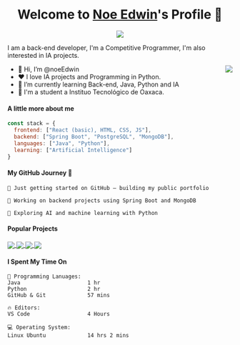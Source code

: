 <p align="center">
  <h1 align="center">Welcome to <a href="https://github.com/noeEdwin">Noe Edwin</a>'s Profile 👋</h1>
</p>
<p align="center">
  <a align="center" href="https://github.com/DenverCoder1/readme-typing-svg"><img src="https://readme-typing-svg.herokuapp.com?&font=IBM+Plex+Sans&color=F72EE2&size=25&lines=Welcome+to+my+GitHub+Profile!;I'm+a+Back+end+developer;I'm+a+competitive+programmer;" /></a>
</p>
<p>I am a back-end developer, I'm a Competitive Programmer, I'm also interested in IA projects.</p>
<img align="right" src="https://media.giphy.com/media/M9gbBd9nbDrOTu1Mqx/giphy.gif">
<ul>
  <li>👋 Hi, I’m @noeEdwin</li>
  <li>❤️ I love IA projects and Programming in Python.</li>
  <li>🌱 I’m currently learning Back-end, Java, Python and IA</li>
  <li>💼 I'm a student a Instituo Tecnológico de Oaxaca.</li>
</ul>

#### A little more about me
```javascript
const stack = {
  frontend: ["React (basic), HTML, CSS, JS"],
  backend: ["Spring Boot", "PostgreSQL", "MongoDB"],
  languages: ["Java", "Python"],
  learning: ["Artificial Intelligence"]
}
```

#### My GitHub Journey :rocket:

    🌱 Just getting started on GitHub – building my public portfolio

    🔧 Working on backend projects using Spring Boot and MongoDB

    🤖 Exploring AI and machine learning with Python


#### Popular Projects
<a href="https://github.com/noeEdwin/Tic-Tac-Toe">
  <!-- Change the `github-readme-stats.anuraghazra1.vercel.app` to `github-readme-stats.vercel.app`  -->
  <img align="center" src="https://github-readme-stats.anuraghazra1.vercel.app/api/pin/?username=noeEDwin&repo=Tic-Tac-Toe&theme=onedark" />
</a>    
<a href="https://github.com/noeEdwin/Minesweeper">
  <!-- Change the `github-readme-stats.anuraghazra1.vercel.app` to `github-readme-stats.vercel.app`  -->
  <img align="center" src="https://github-readme-stats.anuraghazra1.vercel.app/api/pin/?username=noeEdwin&repo=Minesweeper&theme=onedark"/>
</a>
<a href="https://github.com/noeEdwin/Heredity">
  <!-- Change the `github-readme-stats.anuraghazra1.vercel.app` to `github-readme-stats.vercel.app`  -->
  <img align="center" src="https://github-readme-stats.anuraghazra1.vercel.app/api/pin/?username=noeEdwin&repo=Heredity&theme=onedark"/>
</a>
<a href="https://github.com/noeEdwin/Pagerank">
  <!-- Change the `github-readme-stats.anuraghazra1.vercel.app` to `github-readme-stats.vercel.app`  -->
  <img align="center" src="https://github-readme-stats.anuraghazra1.vercel.app/api/pin/?username=noeEdwin&repo=Pagerank&theme=onedark"/>
</a>




#### I Spent My Time On
```text
💬 Programming Lanuages:
Java                     1 hr     
Python                   2 hr          
GitHub & Git             57 mins            

🔥 Editors:
VS Code                  4 Hours         

💻 Operating System:
Linux Ubuntu             14 hrs 2 mins    
```

